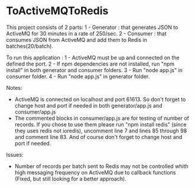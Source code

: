 # ToActiveMQToRedis

This project consists of 2 parts:
1 - Generator : that generates JSON to ActiveMQ for 30 minutes in a rate of 250/sec.
2 - Consumer : that consumes JSON from ActiveMQ and add them to Redis in batches(20/batch).


To run this application :
1 - ActiveMQ must be up and connected on the defined the port.
2 - If npm dependencies are not installed, run "npm install" in both generator and consumer folders.
3 - Run "node app.js" in consumer folder.
4 - Run "node app.js" in generator folder.

Notes:
- ActiveMQ is connected on localhost and port 61613. So don't forget to change host and port if needed in both generator/app.js and consumer/app.js
- The commented blocks in consumer/app.js are for testing of number of records. If you chose to use them please run "npm install redis" (since they uses redis not ioredis), uncomment line 7 and lines 85 through 98 and comment line 83. And of course don't forget to change host and port if needed.


Issues:
- Number of records per batch sent to Redis may not be controlled whith high messaging frequency on ActiveMQ due to callback functions (Fixed, but still looking for a better approach).
